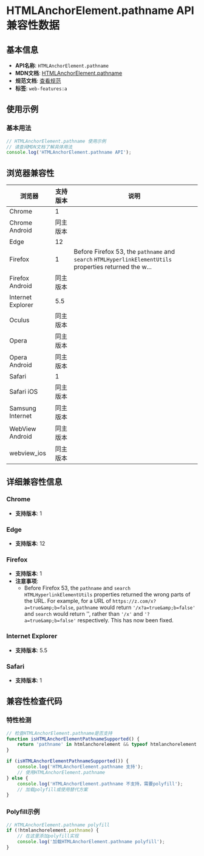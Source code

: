 # HTMLAnchorElement.pathname API 兼容性数据

## 基本信息

- **API名称**: `HTMLAnchorElement.pathname`
- **MDN文档**: [HTMLAnchorElement.pathname](https://developer.mozilla.org/docs/Web/API/HTMLAnchorElement/pathname)
- **规范文档**: [查看规范](https://html.spec.whatwg.org/multipage/links.html#dom-hyperlink-pathname-dev)
- **标签**: `web-features:a`

## 使用示例

### 基本用法

```javascript
// HTMLAnchorElement.pathname 使用示例
// 请查阅MDN文档了解具体用法
console.log('HTMLAnchorElement.pathname API');
```

## 浏览器兼容性

| 浏览器 | 支持版本 | 说明 |
|--------|----------|------|
| Chrome | 1 |  |
| Chrome Android | 同主版本 |  |
| Edge | 12 |  |
| Firefox | 1 | Before Firefox 53, the `pathname` and `search` `HTMLHyperlinkElementUtils` properties returned the w... |
| Firefox Android | 同主版本 |  |
| Internet Explorer | 5.5 |  |
| Oculus | 同主版本 |  |
| Opera | 同主版本 |  |
| Opera Android | 同主版本 |  |
| Safari | 1 |  |
| Safari iOS | 同主版本 |  |
| Samsung Internet | 同主版本 |  |
| WebView Android | 同主版本 |  |
| webview_ios | 同主版本 |  |

## 详细兼容性信息

### Chrome

- **支持版本**: 1

### Edge

- **支持版本**: 12

### Firefox

- **支持版本**: 1
- **注意事项**:
  - Before Firefox 53, the `pathname` and `search` `HTMLHyperlinkElementUtils` properties returned the wrong parts of the URL. For example, for a URL of `https://z.com/x?a=true&amp;b=false`, `pathname` would return `'/x?a=true&amp;b=false'` and `search` would return '', rather than `'/x'` and `'?a=true&amp;b=false'` respectively. This has now been fixed.

### Internet Explorer

- **支持版本**: 5.5

### Safari

- **支持版本**: 1

## 兼容性检查代码

### 特性检测

```javascript
// 检查HTMLAnchorElement.pathname是否支持
function isHTMLAnchorElementPathnameSupported() {
    return 'pathname' in htmlanchorelement && typeof htmlanchorelement.pathname === 'function';
}

if (isHTMLAnchorElementPathnameSupported()) {
    console.log('HTMLAnchorElement.pathname 支持');
    // 使用HTMLAnchorElement.pathname
} else {
    console.log('HTMLAnchorElement.pathname 不支持，需要polyfill');
    // 加载polyfill或使用替代方案
}
```

### Polyfill示例

```javascript
// HTMLAnchorElement.pathname polyfill
if (!htmlanchorelement.pathname) {
    // 在这里添加polyfill实现
    console.log('加载HTMLAnchorElement.pathname polyfill');
}
```

